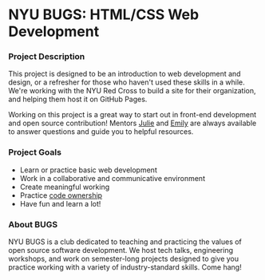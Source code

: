 # NYU BUGS: HTML/CSS Web Development

### Project Description
This project is designed to be an introduction to web development and design, or a refresher for those who haven't used these skills in a while. We're working
with the NYU Red Cross to build a site for their organization, and helping them host it on GitHub Pages.

Working on this project is a great way to start out in front-end development and open source contribution! Mentors [Julie](https://github.com/julieces) and [Emily](https://github.com/em-fong) are always available to answer questions and guide you to helpful resources.

### Project Goals
* Learn or practice basic web development
* Work in a collaborative and communicative environment
* Create meaningful working
* Practice [code ownership](http://swreflections.blogspot.com/2013/04/code-ownership-who-should-own-code.html)
* Have fun and learn a lot!

### About BUGS
NYU BUGS is a club dedicated to teaching and practicing the values of open source software development. We host tech talks, engineering workshops, and work on semester-long projects designed to give you practice working with a variety of industry-standard skills. Come hang!
